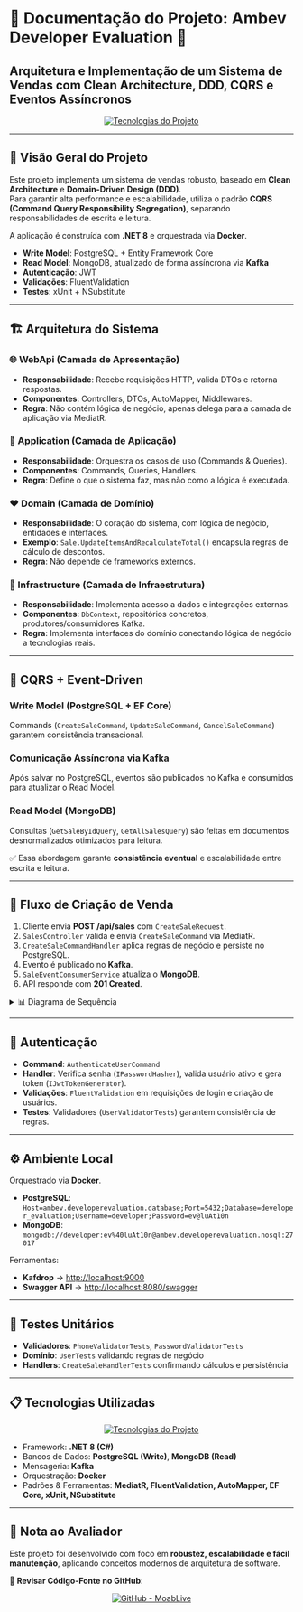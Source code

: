 # 📘 Documentação do Projeto: Ambev Developer Evaluation 🚀  

## Arquitetura e Implementação de um Sistema de Vendas com Clean Architecture, DDD, CQRS e Eventos Assíncronos  

<div align="center">
<a href="https://skillicons.dev">
<img src="https://skillicons.dev/icons?i=dotnet,cs,postgres,mongodb,kafka,docker,git,vscode&theme=light" alt="Tecnologias do Projeto" />
</a>
</div>

---

## 📖 Visão Geral do Projeto  

Este projeto implementa um sistema de vendas robusto, baseado em **Clean Architecture** e **Domain-Driven Design (DDD)**.  
Para garantir alta performance e escalabilidade, utiliza o padrão **CQRS (Command Query Responsibility Segregation)**, separando responsabilidades de escrita e leitura.  

A aplicação é construída com **.NET 8** e orquestrada via **Docker**.  

- **Write Model**: PostgreSQL + Entity Framework Core  
- **Read Model**: MongoDB, atualizado de forma assíncrona via **Kafka**  
- **Autenticação**: JWT  
- **Validações**: FluentValidation  
- **Testes**: xUnit + NSubstitute  

---

## 🏗️ Arquitetura do Sistema  

### 🌐 WebApi (Camada de Apresentação)  
- **Responsabilidade**: Recebe requisições HTTP, valida DTOs e retorna respostas.  
- **Componentes**: Controllers, DTOs, AutoMapper, Middlewares.  
- **Regra**: Não contém lógica de negócio, apenas delega para a camada de aplicação via MediatR.  

### 🚀 Application (Camada de Aplicação)  
- **Responsabilidade**: Orquestra os casos de uso (Commands & Queries).  
- **Componentes**: Commands, Queries, Handlers.  
- **Regra**: Define o que o sistema faz, mas não como a lógica é executada.  

### ❤️ Domain (Camada de Domínio)  
- **Responsabilidade**: O coração do sistema, com lógica de negócio, entidades e interfaces.  
- **Exemplo**: `Sale.UpdateItemsAndRecalculateTotal()` encapsula regras de cálculo de descontos.  
- **Regra**: Não depende de frameworks externos.  

### 💾 Infrastructure (Camada de Infraestrutura)  
- **Responsabilidade**: Implementa acesso a dados e integrações externas.  
- **Componentes**: `DbContext`, repositórios concretos, produtores/consumidores Kafka.  
- **Regra**: Implementa interfaces do domínio conectando lógica de negócio a tecnologias reais.  

---

## 📑 CQRS + Event-Driven  

### Write Model (PostgreSQL + EF Core)  
Commands (`CreateSaleCommand`, `UpdateSaleCommand`, `CancelSaleCommand`) garantem consistência transacional.  

### Comunicação Assíncrona via Kafka  
Após salvar no PostgreSQL, eventos são publicados no Kafka e consumidos para atualizar o Read Model.  

### Read Model (MongoDB)  
Consultas (`GetSaleByIdQuery`, `GetAllSalesQuery`) são feitas em documentos desnormalizados otimizados para leitura.  

✅ Essa abordagem garante **consistência eventual** e escalabilidade entre escrita e leitura.  

---

## 🔄 Fluxo de Criação de Venda  

1. Cliente envia **POST /api/sales** com `CreateSaleRequest`.  
2. `SalesController` valida e envia `CreateSaleCommand` via MediatR.  
3. `CreateSaleCommandHandler` aplica regras de negócio e persiste no PostgreSQL.  
4. Evento é publicado no **Kafka**.  
5. `SaleEventConsumerService` atualiza o **MongoDB**.  
6. API responde com **201 Created**.  

<details>
<summary>📊 Diagrama de Sequência</summary>

```mermaid
sequenceDiagram
    participant Client as Cliente
    participant Controller as SalesController
    participant MediatR
    participant Handler as CreateSaleCommandHandler
    participant Sale as Entidade Sale
    participant WriteRepo as ISaleRepository
    participant PostgreSQL
    participant Kafka
    participant Consumer as SaleEventConsumerService
    participant ReadRepo as ISaleReadRepository
    participant MongoDB

    Client->>+Controller: POST /api/sales
    Controller->>+MediatR: Envia CreateSaleCommand
    MediatR->>+Handler: Executa Handler
    Handler->>+Sale: new Sale() & Calcula Descontos
    Sale-->>-Handler: Itens e descontos calculados
    Handler->>+WriteRepo: AddAsync(sale)
    WriteRepo->>+PostgreSQL: INSERT
    PostgreSQL-->>-WriteRepo: Confirma
    Handler->>Kafka: Publica evento de Venda
    Handler-->>-MediatR: Retorna CreateSaleResult
    MediatR-->>-Controller: Retorna Resultado
    Controller-->>-Client: 201 Created

    Consumer->>Kafka: Consome evento
    Consumer->>+ReadRepo: UpsertAsync(sale)
    ReadRepo->>+MongoDB: Salva/Atualiza Documento
    MongoDB-->>-ReadRepo: Confirma
```
</details>

---

## 🔐 Autenticação  

- **Command**: `AuthenticateUserCommand`  
- **Handler**: Verifica senha (`IPasswordHasher`), valida usuário ativo e gera token (`IJwtTokenGenerator`).  
- **Validações**: `FluentValidation` em requisições de login e criação de usuários.  
- **Testes**: Validadores (`UserValidatorTests`) garantem consistência de regras.  

---

## ⚙️ Ambiente Local  

Orquestrado via **Docker**.  

- **PostgreSQL**: `Host=ambev.developerevaluation.database;Port=5432;Database=developer_evaluation;Username=developer;Password=ev@luAt10n`  
- **MongoDB**: `mongodb://developer:ev%40luAt10n@ambev.developerevaluation.nosql:27017`  

Ferramentas:  
- **Kafdrop** → [http://localhost:9000](http://localhost:9000)  
- **Swagger API** → [http://localhost:8080/swagger](http://localhost:8080/swagger)  

---

## 🧪 Testes Unitários  

- **Validadores**: `PhoneValidatorTests`, `PasswordValidatorTests`  
- **Domínio**: `UserTests` validando regras de negócio  
- **Handlers**: `CreateSaleHandlerTests` confirmando cálculos e persistência  

---

## 📋 Tecnologias Utilizadas  

<div align="center">
<a href="https://skillicons.dev">
<img src="https://skillicons.dev/icons?i=dotnet,cs,postgres,mongodb,kafka,docker,git,vscode&theme=light&perline=4" alt="Tecnologias do Projeto" />
</a>
</div>

- Framework: **.NET 8 (C#)**  
- Bancos de Dados: **PostgreSQL (Write)**, **MongoDB (Read)**  
- Mensageria: **Kafka**  
- Orquestração: **Docker**  
- Padrões & Ferramentas: **MediatR, FluentValidation, AutoMapper, EF Core, xUnit, NSubstitute**  

---

## 📝 Nota ao Avaliador  

Este projeto foi desenvolvido com foco em **robustez, escalabilidade e fácil manutenção**, aplicando conceitos modernos de arquitetura de software.  

📂 **Revisar Código-Fonte no GitHub**:  
<div align="center">
  
[![GitHub - MoabLive](https://img.shields.io/badge/GitHub-MoabLive-000?style=for-the-badge&logo=github)](https://github.com/moablive)

</div>
